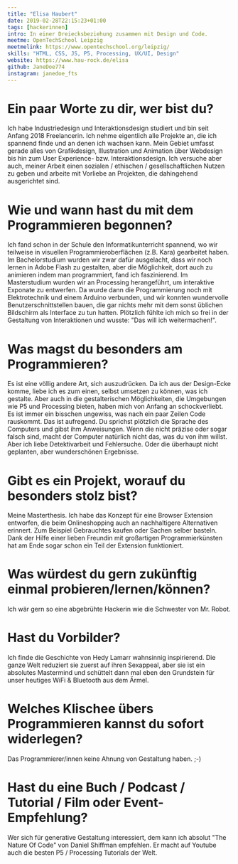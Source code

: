 ```yaml
---
title: "Elisa Haubert"
date: 2019-02-28T22:15:23+01:00
tags: [hackerinnen]
intro: In einer Dreiecksbeziehung zusammen mit Design und Code.
meetme: OpenTechSchool Leipzig
meetmelink: https://www.opentechschool.org/leipzig/
skills: "HTML, CSS, JS, P5, Processing, UX/UI, Design"
website: https://www.hau-rock.de/elisa
github: JaneDoe774
instagram: janedoe_fts
---
```


# Ein paar Worte zu dir, wer bist du?

Ich habe Industriedesign und Interaktionsdesign studiert und bin seit Anfang 2018 Freelancerin. Ich nehme eigentlich alle Projekte an, die ich spannend finde und an denen ich wachsen kann. Mein Gebiet umfasst gerade alles von Grafikdesign, Illustration und Animation über Webdesign bis hin zum User Experience- bzw. Interaktionsdesign. Ich versuche aber auch, meiner Arbeit einen sozialen / ethischen / gesellschaftlichen Nutzen zu geben und arbeite mit Vorliebe an Projekten, die dahingehend ausgerichtet sind.

# Wie und wann hast du mit dem Programmieren begonnen?

Ich fand schon in der Schule den Informatikunterricht spannend, wo wir teilweise in visuellen Programmieroberflächen (z.B. Kara) gearbeitet haben. Im Bachelorstudium wurden wir zwar dafür ausgelacht, dass wir noch lernen in Adobe Flash zu gestalten, aber die Möglichkeit, dort auch zu animieren indem man programmiert, fand ich faszinierend. Im Masterstudium wurden wir an Processing herangeführt, um interaktive Exponate zu entwerfen. Da wurde dann die Programmierung noch mit Elektrotechnik und einem Arduino verbunden, und wir konnten wundervolle Benutzerschnittstellen bauen, die gar nichts mehr mit dem sonst üblichen Bildschirm als Interface zu tun hatten. Plötzlich fühlte ich mich so frei in der Gestaltung von Interaktionen und wusste: "Das will ich weitermachen!".

# Was magst du besonders am Programmieren?

Es ist eine völlig andere Art, sich auszudrücken. Da ich aus der Design-Ecke komme, liebe ich es zum einen, selbst umsetzen zu können, was ich gestalte. Aber auch in die gestalterischen Möglichkeiten, die Umgebungen wie P5 und Processing bieten, haben mich von Anfang an schockverliebt. Es ist immer ein bisschen ungewiss, was nach ein paar Zeilen Code rauskommt. Das ist aufregend. Du sprichst plötzlich die Sprache des Computers und gibst ihm Anweisungen. Wenn die nicht präzise oder sogar falsch sind, macht der Computer natürlich nicht das, was du von ihm willst. Aber ich liebe Detektivarbeit und Fehlersuche. Oder die überhaupt nicht geplanten, aber wunderschönen Ergebnisse.


# Gibt es ein Projekt, worauf du besonders stolz bist?

Meine Masterthesis. Ich habe das Konzept für eine Browser Extension entworfen, die beim Onlineshopping auch an nachhaltigere Alternativen erinnert. Zum Beispiel Gebrauchtes kaufen oder Sachen selber basteln. Dank der Hilfe einer lieben Freundin mit großartigen Programmierkünsten hat am Ende sogar schon ein Teil der Extension funktioniert.

# Was würdest du gern zukünftig einmal probieren/lernen/können?

Ich wär gern so eine abgebrühte Hackerin wie die Schwester von Mr. Robot.


# Hast du Vorbilder?

Ich finde die Geschichte von Hedy Lamarr wahnsinnig inspirierend. Die ganze Welt reduziert sie zuerst auf ihren Sexappeal, aber sie ist ein absolutes Mastermind und schüttelt dann mal eben den Grundstein für unser heutiges WiFi & Bluetooth aus dem Ärmel.

# Welches Klischee übers Programmieren kannst du sofort widerlegen?

Das Programmierer/innen keine Ahnung von Gestaltung haben. ;-)

# Hast du eine Buch / Podcast / Tutorial / Film oder Event-Empfehlung?

Wer sich für generative Gestaltung interessiert, dem kann ich absolut "The Nature Of Code" von Daniel Shiffman empfehlen. Er macht auf Youtube auch die besten P5 / Processing Tutorials der Welt.
